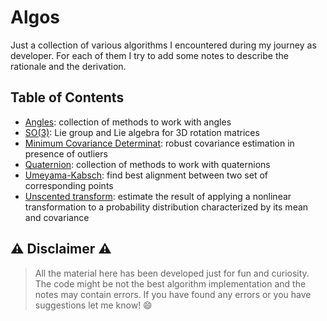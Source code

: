 # Algos
Just a collection of various algorithms I encountered during my journey as developer. For each of them I try to add some notes to describe the rationale and the derivation.

## Table of Contents
- [Angles](./angles): collection of methods to work with angles
- [SO(3)](./so3): Lie group and Lie algebra for 3D rotation matrices
- [Minimum Covariance Determinat](./minimum_covariance_determinant): robust covariance estimation in presence of outliers
- [Quaternion](./quaternion): collection of methods to work with quaternions
- [Umeyama-Kabsch](./umeyama_kabsch): find best alignment between two set of corresponding points
- [Unscented transform](./unscented_transform): estimate the result of applying a nonlinear transformation to a probability distribution characterized by its mean and covariance
## :warning: Disclaimer :warning:
>All the material here has been developed just for fun and curiosity. The code might be not the best algorithm implementation and the notes may contain errors. If you have found any errors or you have suggestions let me know! :smile:
